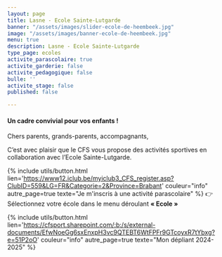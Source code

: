 ```yaml
---
layout: page
title: Lasne - Ecole Sainte-Lutgarde
banner: "/assets/images/slider-ecole-de-heembeek.jpg"
image: "/assets/images/banner-ecole-de-heembeek.jpg"
menu: true
description: Lasne - Ecole Sainte-Lutgarde
type_page: ecoles
activite_parascolaire: true
activite_garderie: false
activite_pedagogique: false
bulle: ''
activite_stage: false
published: false

---
```

#### **Un cadre convivial pour vos enfants !**

Chers parents, grands-parents, accompagnants,

C’est avec plaisir que le CFS vous propose des activités sportives en collaboration avec l’Ecole Sainte-Lutgarde.

{% include utils/button.html  
lien='https://www12.iclub.be/myiclub3_CFS_register.asp?ClubID=559&LG=FR&Categorie=2&Province=Brabant' couleur="info" autre_page=true texte="Je m'inscris à une activité parascolaire" %}
👉 Sélectionnez votre école dans le menu déroulant **« Ecole »**

{% include utils/button.html lien='https://cfsport.sharepoint.com/:b:/s/external-documents/EfwNoeGg6sxEnxpH3vc9QTEBT6WtFPFr9GTcoyxR7tYbxg?e=51P2oO' couleur="info" autre_page=true texte="Mon dépliant 2024-2025" %}